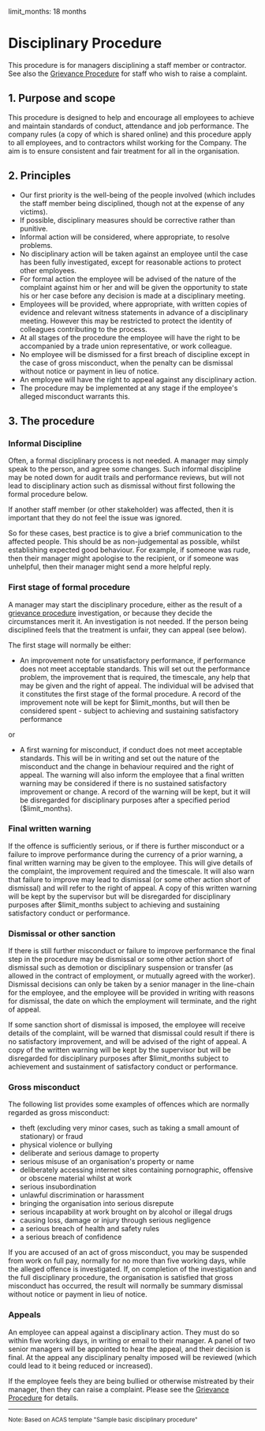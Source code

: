 limit_months: 18 months

# Disciplinary Procedure 

This procedure is for managers disciplining a staff member or contractor.
See also the [Grievance Procedure](grievance-procedure.html) for staff who wish to raise a complaint.

## 1. Purpose and scope

This procedure is designed to help and encourage all employees to achieve and maintain standards of conduct, attendance and job performance. The company rules (a copy of which is shared online) and this procedure apply to all employees, and to contractors whilst working for the Company. The aim is to ensure consistent and fair treatment for all in the organisation.

## 2. Principles

 - Our first priority is the well-being of the people involved (which includes the staff member being disciplined, though not at the expense of any victims). 
 - If possible, disciplinary measures should be corrective rather than punitive. 
 - Informal action will be considered, where appropriate, to resolve problems.
 - No disciplinary action will be taken against an employee until the case has been fully investigated, except for reasonable actions to protect other employees.
 - For formal action the employee will be advised of the nature of the complaint against him or her and will be given the opportunity to state his or her case before any decision is made at a disciplinary meeting.
 - Employees will be provided, where appropriate, with written copies of evidence and relevant witness statements in advance of a disciplinary meeting. However this may be restricted to protect the identity of colleagues contributing to the process.
 - At all stages of the procedure the employee will have the right to be accompanied by a trade union representative, or work colleague.
 - No employee will be dismissed for a first breach of discipline except in the case of gross misconduct, when the penalty can be dismissal without notice or payment in lieu of notice.
 - An employee will have the right to appeal against any disciplinary action.
 - The procedure may be implemented at any stage if the employee's alleged misconduct warrants this.

## 3. The procedure

### Informal Discipline

Often, a formal disciplinary process is not needed. A manager may simply speak to the person, and agree some changes. Such informal discipline may be noted down for audit trails and performance reviews, but will not lead to disciplinary action such as dismissal without first following the formal procedure below.

If another staff member (or other stakeholder) was affected, then it is important that they do not feel the issue was ignored. 

So for these cases, best practice is to give a brief communication to the affected people. This should be as non-judgemental as possible, whilst establishing expected good behaviour. For example, if someone was rude, then their manager might apologise to the recipient, or if someone was unhelpful, then their manager might send a more helpful reply.

### First stage of formal procedure

A manager may start the disciplinary procedure, either as the result of a [grievance procedure](grievance-procedure.html) investigation, or because they decide the circumstances merit it. An investigation is not needed. If the person being disciplined feels that the treatment is unfair, they can appeal (see below).

The first stage will normally be either:

 - An improvement note for unsatisfactory performance, if performance does not meet acceptable standards. This will set out the performance problem, the improvement that is required, the timescale, any help that may be given and the right of appeal. The individual will be advised that it constitutes the first stage of the formal procedure. A record of the improvement note will be kept for $limit_months, but will then be considered spent - subject to achieving and sustaining satisfactory performance

or

 - A first warning for misconduct, if conduct does not meet acceptable standards. This will be in writing and set out the nature of the misconduct and the change in behaviour required and the right of appeal. The warning will also inform the employee that a final written warning may be considered if there is no sustained satisfactory improvement or change. A record of the warning will be kept, but it will be disregarded for disciplinary purposes after a specified period ($limit_months).

### Final written warning

If the offence is sufficiently serious, or if there is further misconduct or a failure to improve performance during the currency of a prior warning, a final written warning may be given to the employee. This will give details of the complaint, the improvement required and the timescale. It will also warn that failure to improve may lead to dismissal (or some other action short of dismissal) and will refer to the right of appeal. A copy of this written warning will be kept by the supervisor but will be disregarded for disciplinary purposes after $limit_months subject to achieving and sustaining satisfactory conduct or performance.

### Dismissal or other sanction

If there is still further misconduct or failure to improve performance the final step in the procedure may be dismissal or some other action short of dismissal such as demotion or disciplinary suspension or transfer (as allowed in the contract of employment, or mutually agreed with the worker). Dismissal decisions can only be taken by a senior manager in the line-chain for the employee, and the employee will be provided in writing with reasons for dismissal, the date on which the employment will terminate, and the right of appeal.

If some sanction short of dismissal is imposed, the employee will receive details of the complaint, will be warned that dismissal could result if there is no satisfactory improvement, and will be advised of the right of appeal. A copy of the written warning will be kept by the supervisor but will be disregarded for disciplinary purposes after $limit_months subject to achievement and sustainment of satisfactory conduct or performance.

### Gross misconduct

The following list provides some examples of offences which are normally regarded as gross misconduct:

 - theft (excluding very minor cases, such as taking a small amount of stationary) or fraud
 - physical violence or bullying
 - deliberate and serious damage to property
 - serious misuse of an organisation's property or name
 - deliberately accessing internet sites containing pornographic, offensive or obscene material whilst at work
 - serious insubordination
 - unlawful discrimination or harassment
 - bringing the organisation into serious disrepute
 - serious incapability at work brought on by alcohol or illegal drugs
 - causing loss, damage or injury through serious negligence
 - a serious breach of health and safety rules
 - a serious breach of confidence

If you are accused of an act of gross misconduct, you may be suspended from work on full pay, normally for no more than five working days, while the alleged offence is investigated. If, on completion of the investigation and the full disciplinary procedure, the organisation is satisfied that gross misconduct has occurred, the result will normally be summary dismissal without notice or payment in lieu of notice.

### Appeals

An employee can appeal against a disciplinary action. They must do so within five working days, in writing or email to their manager. A panel of two senior managers will be appointed to hear the appeal, and their decision is final. At the appeal any disciplinary penalty imposed will be reviewed (which could lead to it being reduced or increased).

If the employee feels they are being bullied or otherwise mistreated by their manager, then they can raise a complaint. Please see the [Grievance Procedure](grievance-procedure.html) for details.

----
<small>Note: Based on ACAS template "Sample basic disciplinary procedure"</small>

